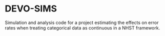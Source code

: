 # DEVO-SIMS
Simulation and analysis code for a project estimating the effects on error rates when treating categorical data as continuous in a NHST framework.